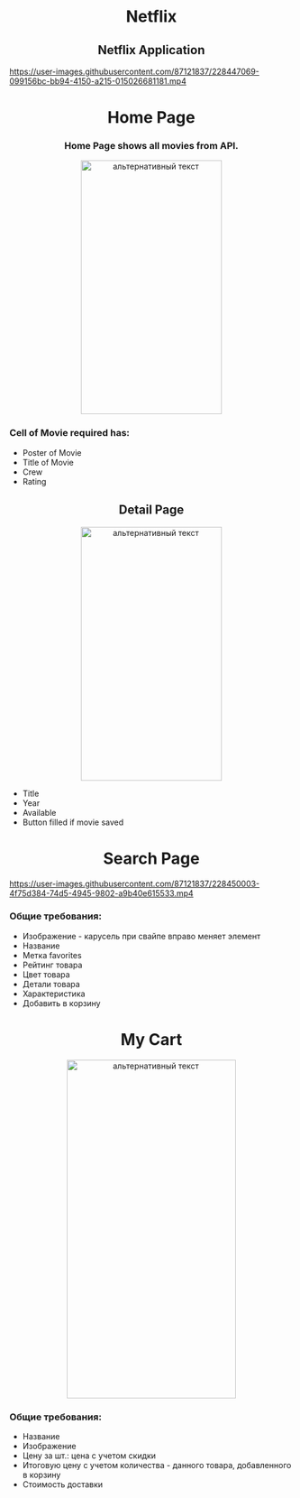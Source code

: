<h1 align="center">Netflix</h1>

<h2 align="center"> Netflix Application</h2>



https://user-images.githubusercontent.com/87121837/228447069-099156bc-bb94-4150-a215-015026681181.mp4


<h1 align="center">Home Page</h1>

<h3 align="center">Home Page shows all movies from API.</h3>

<div align="center">


<img src="https://user-images.githubusercontent.com/87121837/228447647-c460fb0f-5eb4-4df7-a0a4-31ad68240dd5.png" alt="альтернативный текст" width="250" height="450" align="center">
</div>

<h3>Cell of Movie required has:</h3>
<ul>
<li>Poster of Movie</li>
<li>Title of Movie</li>
<li>Crew</li>
<li>Rating</li>
</ul>

<h2 align="center">Detail Page</h2>

<div align="center">
<img src="https://user-images.githubusercontent.com/87121837/228448466-2a8c1319-5ceb-4a5e-acf6-4ab60504c52c.png" alt="альтернативный текст" width="250" height="450" align="center">
</div>

<ul>
<li>Title</li>
<li>Year</li>
<li>Available</li>
<li>Button filled if movie saved</li>
</ul>

<h1 align="center">Search Page</h1>

https://user-images.githubusercontent.com/87121837/228450003-4f75d384-74d5-4945-9802-a9b40e615533.mp4

<h3>Общие требования:</h3>
<ul>
<li>Изображение - карусель при свайпе вправо меняет элемент</li>
<li>Название</li>
<li>Метка favorites</li>
<li>Рейтинг товара</li>
<li>Цвет товара</li>
<li>Детали товара</li>
<li>Характеристика</li>
<li>Добавить в корзину</li>
</ul>

<h1 align="center">My Cart</h1>

<div align="center">
<img src="https://user-images.githubusercontent.com/87121837/186835820-663f0cc1-e307-48c7-b346-60104e56e613.png" alt="альтернативный текст" width="300" height="600" align="center">
</div>


<h3>Общие требования:</h3>
<ul>
<li>Название</li>
<li>Изображение</li>
<li>Цену за шт.: цена с учетом скидки</li>
<li>Итоговую цену с учетом количества - данного товара, добавленного в корзину</li>
<li>Стоимость доставки</li>
</ul>
